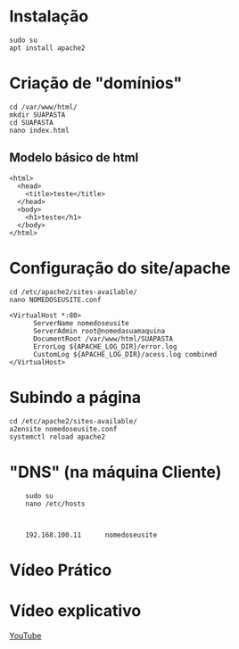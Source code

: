 # Instalação 
    sudo su
    apt install apache2 
    
# Criação de "domínios"
    cd /var/www/html/
    mkdir SUAPASTA
    cd SUAPASTA 
    nano index.html
    
## Modelo básico de html
    <html>
      <head>
        <title>teste</title>
      </head>
      <body>
        <h1>teste</h1>
      </body>
    </html>

# Configuração do site/apache 
    cd /etc/apache2/sites-available/
    nano NOMEDOSEUSITE.conf
   
    <VirtualHost *:80>
          ServerName nomedoseusite
          ServerAdmin root@nomedasuamaquina
          DocumentRoot /var/www/html/SUAPASTA
          ErrorLog ${APACHE_LOG_DIR}/error.log
          CustomLog ${APACHE_LOG_DIR}/acess.log combined
    </VirtualHost>
    
 
 # Subindo a página
    cd /etc/apache2/sites-available/
    a2ensite nomedoseusite.conf
    systemctl reload apache2
 
 # "DNS" (na máquina Cliente)
        sudo su
        nano /etc/hosts
        
        
        
        192.168.100.11      nomedoseusite
 
 # Vídeo Prático
 # Vídeo explicativo
   [YouTube](https://youtu.be/Tu_gMVD8PKQ)
    

